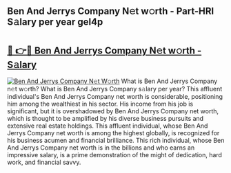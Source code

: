 ## Ben And Jerrys Company N𝚎t w𝚘rth - Part-HRI S𝚊lary per year geI4p

# <h2><a href="http://gc1wwz.nevu.top/?p=Ben+And+Jerrys+Company">🔗 👉🔴 Ben And Jerrys Company N𝚎t w𝚘rth - S𝚊lary</a></h2>

[![Ben And Jerrys Company N𝚎t W𝚘rth](https://i.imgur.com/Oavwk0R.jpeg)](http://gc1wwz.nevu.top/?p=Ben+And+Jerrys+Company)
What is Ben And Jerrys Company n𝚎t w𝚘rth? What is Ben And Jerrys Company s𝚊lary per year?
This affluent individual's Ben And Jerrys Company net worth is considerable, positioning him among the wealthiest in his sector. His income from his job is significant, but it is overshadowed by Ben And Jerrys Company net worth, which is thought to be amplified by his diverse business pursuits and extensive real estate holdings. This affluent individual, whose Ben And Jerrys Company net worth is among the highest globally, is recognized for his business acumen and financial brilliance. This rich individual, whose Ben And Jerrys Company net worth is in the billions and who earns an impressive salary, is a prime demonstration of the might of dedication, hard work, and financial savvy.
